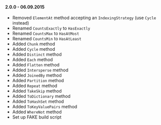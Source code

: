 #### 2.0.0 - 06.09.2015
* Removed `ElementAt` method accepting an `IndexingStrategy` (use `Cycle` instead)
* Renamed `CountsExactly` to `HasExactly`
* Renamed `CountsMax` to `HasAtMost`
* Renamed `CountsMin` to `HasAtLeast`
* Added `Chunk` method
* Added `Cycle` method
* Added `Distinct` method
* Added `Each` method
* Added `Flatten` method
* Added `Intersperse` method
* Added `JoinedBy` method
* Added `Partition` method
* Added `Repeat` method
* Added `TakeSkip` method
* Added `ToDictionary` method
* Added `ToHashSet` method
* Added `ToKeyValuePairs` method
* Added `WhereNot` method
* Set up FAKE build script
